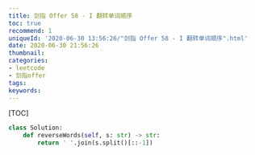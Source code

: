 ```yaml
---
title: 剑指 Offer 58 - I 翻转单词顺序
toc: true
recommend: 1
uniqueId: '2020-06-30 13:56:26/"剑指 Offer 58 - I 翻转单词顺序".html'
date: 2020-06-30 21:56:26
thumbnail:
categories:
- leetcode
- 剑指offer
tags:
keywords:
---
```


[TOC]

<!--more-->

```python
class Solution:
    def reverseWords(self, s: str) -> str:
        return ' '.join(s.split()[::-1])
```

